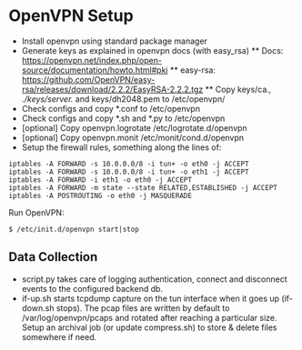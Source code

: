 OpenVPN Setup
=============

* Install openvpn using standard package manager
* Generate keys as explained in openvpn docs (with easy_rsa)
** Docs: https://openvpn.net/index.php/open-source/documentation/howto.html#pki
** easy-rsa: https://github.com/OpenVPN/easy-rsa/releases/download/2.2.2/EasyRSA-2.2.2.tgz
** Copy keys/ca.*, ./keys/server.* and keys/dh2048.pem to /etc/openvpn/
* Check configs and copy *.conf to /etc/openvpn
* Check configs and copy *.sh and *.py to /etc/openvpn
* [optional] Copy openvpn.logrotate /etc/logrotate.d/openvpn
* [optional] Copy openvpn.monit /etc/monit/cond.d/openvpn
* Setup the firewall rules, something along the lines of:

```
iptables -A FORWARD -s 10.0.0.0/8 -i tun+ -o eth0 -j ACCEPT
iptables -A FORWARD -s 10.0.0.0/8 -i tun+ -o eth1 -j ACCEPT
iptables -A FORWARD -i eth1 -o eth0 -j ACCEPT
iptables -A FORWARD -m state --state RELATED,ESTABLISHED -j ACCEPT
iptables -A POSTROUTING -o eth0 -j MASQUERADE
```

Run OpenVPN:

```
$ /etc/init.d/openvpn start|stop
```

Data Collection
---------------

* script.py takes care of logging authentication, connect and disconnect events to the configured backend db. 
* if-up.sh starts tcpdump capture on the tun interface when it goes up (if-down.sh stops). The pcap files are written by default to /var/log/openvpn/pcaps and  rotated after reaching a particular size. Setup an archival job (or update compress.sh) to store & delete files somewhere if need.
